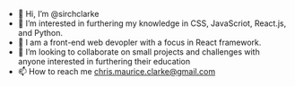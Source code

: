 - 👋 Hi, I’m @sirchclarke
- 👀 I’m interested in furthering my knowledge in CSS, JavaScriot, React.js, and Python. 
- 🌱 I am a front-end web devopler with a focus in React framework.
- 💞️ I’m looking to collaborate on small projects and challenges with anyone interested in furthering their education 
- 📫 How to reach me chris.maurice.clarke@gmail.com

<!---
sirchclarke/sirchclarke is a ✨ special ✨ repository because its `README.md` (this file) appears on your GitHub profile.
You can click the Preview link to take a look at your changes.
--->
